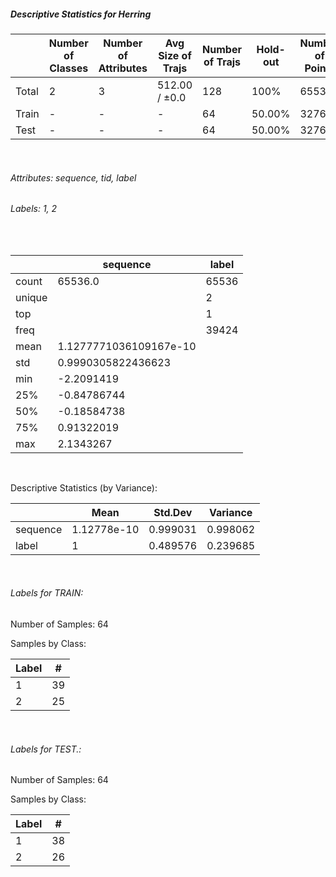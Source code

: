 ##### Descriptive Statistics for Herring


|       |   Number of Classes |   Number of Attributes |   Avg Size of Trajs |   Number of Trajs | Hold-out   |   Number of Points |   Longest Size |   Shortest Size |
|-------|---------------------|------------------------|---------------------|-------------------|------------|--------------------|----------------|-----------------|
| Total | 2                   | 3                      | 512.00 / ±0.0       | 128               | 100%       |              65536 |            512 |             512 |
| Train | -                   | -                      | -                   | 64                | 50.00%     |              32768 |            512 |             512 |
| Test  | -                   | -                      | -                   | 64                | 50.00%     |              32768 |            512 |             512 |

&nbsp;

###### Attributes: sequence, tid, label


###### Labels: 1, 2

&nbsp;

|        | sequence               | label   |
|--------|------------------------|---------|
| count  | 65536.0                | 65536   |
| unique |                        | 2       |
| top    |                        | 1       |
| freq   |                        | 39424   |
| mean   | 1.1277771036109167e-10 |         |
| std    | 0.9990305822436623     |         |
| min    | -2.2091419             |         |
| 25%    | -0.84786744            |         |
| 50%    | -0.18584738            |         |
| 75%    | 0.91322019             |         |
| max    | 2.1343267              |         |

&nbsp;

Descriptive Statistics (by Variance): 


|          |        Mean |   Std.Dev |   Variance |
|----------|-------------|-----------|------------|
| sequence | 1.12778e-10 |  0.999031 |   0.998062 |
| label    | 1           |  0.489576 |   0.239685 |

&nbsp;

###### Labels for TRAIN:


Number of Samples: 64
Samples by Class:
|   Label |   # |
|---------|-----|
|       1 |  39 |
|       2 |  25 |

&nbsp;

###### Labels for TEST.:


Number of Samples: 64
Samples by Class:
|   Label |   # |
|---------|-----|
|       1 |  38 |
|       2 |  26 |
